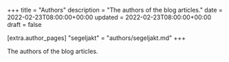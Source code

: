 +++
title = "Authors"
description = "The authors of the blog articles."
date = 2022-02-23T08:00:00+00:00
updated = 2022-02-23T08:00:00+00:00
draft = false

[extra.author_pages]
"segeljakt" = "authors/segeljakt.md"
+++

The authors of the blog articles.
